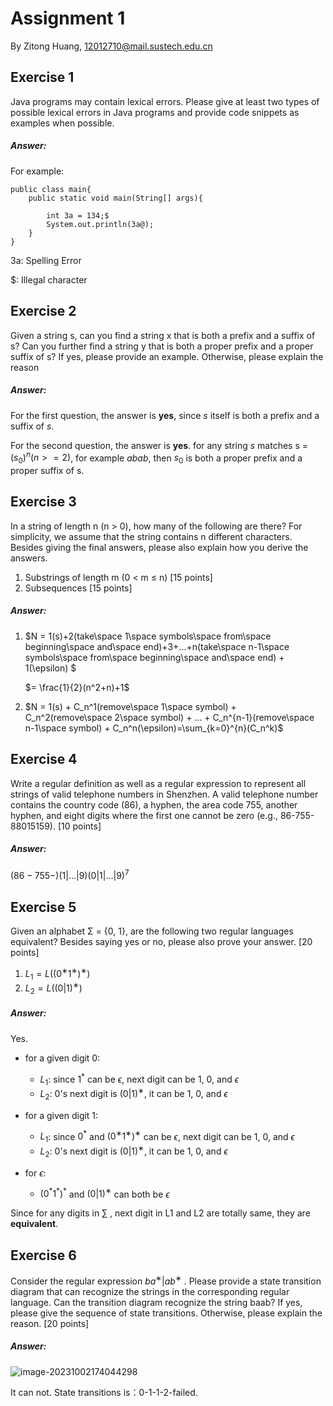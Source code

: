 # Assignment 1

By Zitong Huang, 12012710@mail.sustech.edu.cn

## Exercise 1

Java programs may contain lexical errors. Please give at least two types of possible lexical errors in Java programs and provide code snippets as examples when possible.

##### Answer:

For example:

```
public class main{
	public static void main(String[] args){
	
		int 3a = 134;$
		System.out.println(3a@);
	}
}
```

3a: Spelling Error

$: Illegal character



## Exercise 2

Given a string s, can you find a string x that is both a prefix and a suffix of s? Can you further find a string y that is both a proper prefix and a proper suffix of s? If yes, please provide an example. Otherwise, please explain the reason

##### Answer:

For the first question, the answer is **yes**, since *s* itself is both a prefix and a suffix of *s*.  

For the second question, the answer is **yes**. for any string *s* matches s = $(s_0)^n(n>=2)$, for example *abab*, then $s_0$ is both a proper prefix and a proper suffix of s.



## Exercise 3

In a string of length n (n > 0), how many of the following are there? For simplicity, we assume that the string contains n different characters. Besides giving the final answers, please also explain how you derive the answers. 

1. Substrings of length m (0 < m ≤ n) [15 points]
2. Subsequences [15 points]

##### Answer:

1. $N = 1(s)+2(take\space 1\space symbols\space from\space beginning\space and\space end)+3+...+n(take\space n-1\space symbols\space from\space beginning\space and\space end) + 1(\epsilon) $

   $= \frac{1}{2}(n^2+n)+1$

2. $N = 1(s) + C_n^1(remove\space 1\space symbol) + C_n^2(remove\space 2\space symbol) + ... + C_n^{n-1}(remove\space n-1\space symbol) + C_n^n(\epsilon)=\sum_{k=0}^{n}(C_n^k)$



## Exercise 4

Write a regular definition as well as a regular expression to represent all strings of valid telephone numbers in Shenzhen. A valid telephone number contains the country code (86), a hyphen, the area code 755, another hyphen, and eight digits where the first one cannot be zero (e.g., 86-755-88015159). [10 points]

##### Answer:

$(86-755-)(1| ...|9)(0|1|...|9)^7$



## Exercise 5

Given an alphabet Σ = {0, 1}, are the following two regular languages equivalent? Besides saying yes or no, please also prove your answer. [20 points]

1. $L_1 = L((0^∗1^∗)^∗)$
2. $L_2 = L((0|1)^∗ )$

##### Answer:

Yes.

- for a given digit 0: 
  - $L_1$: since $1^*$ can be $\epsilon$, next digit can be 1, 0, and $\epsilon$
  - $L_2$: 0's next digit is $(0|1)^∗$, it can be 1, 0, and $\epsilon$

- for a given digit 1: 
  - $L_1$: since $0^*$ and $(0^∗1^∗)^∗$ can be $\epsilon$, next digit can be 1, 0, and $\epsilon$
  - $L_2$: 0's next digit is $(0|1)^∗$, it can be 1, 0, and $\epsilon$
- for $\epsilon$:
  -  $(0^*1^*)^*$ and $(0|1)^∗$ can both be $\epsilon$

Since for any digits in $\sum$ , next digit in L1 and L2 are totally same, they are **equivalent**.

## Exercise 6

Consider the regular expression $ba^∗ |ab^∗$ . Please provide a state transition diagram that can recognize the strings in the corresponding regular language. Can the transition diagram recognize the string baab? If yes, please give the sequence of state transitions. Otherwise, please explain the reason. [20 points]

##### Answer:

![image-20231002174044298](C:\Users\50164\AppData\Roaming\Typora\typora-user-images\image-20231002174044298.png)

It can not. State transitions is：0-1-1-2-failed.
